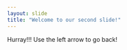 ```yaml
---
layout: slide
title: "Welcome to our second slide!"
---
```

Hurray!!!
Use the left arrow to go back!

